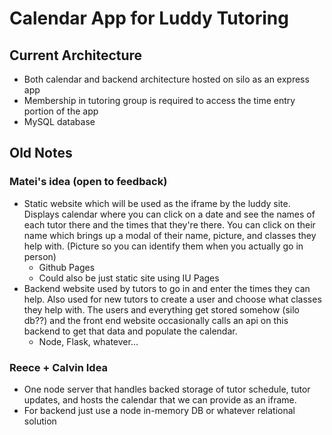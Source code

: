 # Calendar App for Luddy Tutoring

## Current Architecture
- Both calendar and backend architecture hosted on silo as an express app
- Membership in tutoring group is required to access the time entry portion of the app
- MySQL database



## Old Notes

### Matei's idea (open to feedback)
- Static website which will be used as the iframe by the luddy site. Displays calendar where you can click on a date and see the names of each tutor there and the times that they're there. You can click on their name which brings up a modal of their name, picture, and classes they help with. (Picture so you can identify them when you actually go in person)
	- Github Pages
	- Could also be just static site using IU Pages
- Backend website used by tutors to go in and enter the times they can help. Also used for new tutors to create a user and choose what classes they help with. The users and everything get stored somehow (silo db??) and the front end website occasionally calls an api on this backend to get that data and populate the calendar.
	- Node, Flask, whatever...


### Reece + Calvin Idea
- One node server that handles backed storage of tutor schedule, tutor updates, and hosts the calendar
that we can provide as an iframe.
- For backend just use a node in-memory DB or whatever relational solution